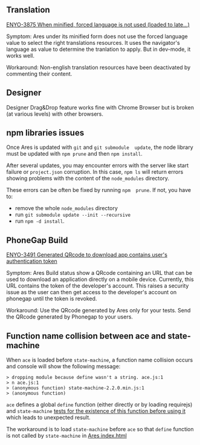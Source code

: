 ## Translation

[ENYO-3875 When minified, forced language is not used (loaded to late...)](https://enyojs.atlassian.net/browse/ENYO-3875) 

Symptom: Ares under its minified form does not use the forced language 
value to select the right translations resources. It uses the navigator's 
language as value to determine the tranlation to apply. But in dev-mode, 
it works well.

Workaround: Non-english translation resources have been deactivated by 
commenting their content.

## Designer

Designer Drag&Drop feature works fine with Chrome Browser but is
broken (at various levels) with other browsers.

## npm libraries issues

Once Ares is  updated with `git` and `git submodule  update`, the node
library must be updated with `npm prune` and then `npm install`.

After several updates,  you may encounter errors with  the server like
start failure  or `project.json`  corruption. In  this case,  `npm ls`
will  return  errors   showing  problems  with  the   content  of  the
`node_modules` directory.

These errors  can be often be  fixed by running `npm  prune`.  If not,
you have to:

* remove the whole `node_modules` directory
* run `git submodule update --init --recursive`
* run `npm -d install`.

## PhoneGap Build

[ENYO-3491 Generated QRcode to download app contains user's authentication token](https://enyojs.atlassian.net/browse/ENYO-3491)

Symptom: Ares Build status show a QRcode containing an URL that can be
used to download an application directly on a mobile device.
Currently, this URL contains the token of the developer's
account. This raises a security issue as the user can then get access
to the developer's account on phonegap until the token is revoked.

Workaround: Use the QRcode generated by Ares only for your tests. Send
the QRcode generated by Phonegap to your users.


## Function name collision between ace and state-machine


When ``ace`` is loaded before ``state-machine``, a function name
collision occurs and console will show the following message:

    > dropping module because define wasn't a string. ace.js:1
    > n ace.js:1
    > (anonymous function) state-machine-2.2.0.min.js:1
    > (anonymous function)

``ace`` defines a global ``define`` function (either directly or by loading requirejs) and
``state-machine``
[tests for the existence of this function before using it](https://github.com/jakesgordon/javascript-state-machine/blob/master/state-machine.js#L194) which leads to unexpected result.

The workaround is to load ``state-machine`` before ``ace`` so that ``define`` function is not called by ``state-machine`` in
[Ares index.html](ares/index.html)
